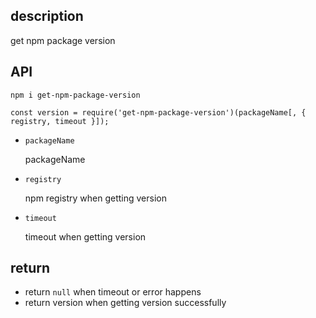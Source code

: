 ## description

get npm package version

## API

```
npm i get-npm-package-version
```

```
const version = require('get-npm-package-version')(packageName[, { registry, timeout }]);
```

+   `packageName`

    packageName

+   `registry`

    npm registry when getting version

+   `timeout`

    timeout when getting version

## return

+   return `null` when timeout or error happens
+   return version when getting version successfully
